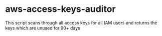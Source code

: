 # aws-access-keys-auditor
This script scans through all access keys for all IAM users and returns the keys which are unused for 90+ days
